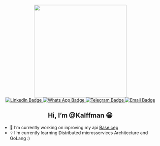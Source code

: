 <div align="center">
  <br/>
  
  <img src="https://media.giphy.com/media/qgQUggAC3Pfv687qPC/giphy.gif" width="300px"/>
  
  <div>
    <a href="https://www.linkedin.com/in/kalffman/" target="_blank">
      <img src="https://img.shields.io/badge/LinkedIn-blue?logo=linkedin&logoColor=white&style=for-the-badge" alt="LinkedIn Badge"/>
    </a>
    <a href="https://wa.me/5595981187766/" target="_blank">
      <img src="https://img.shields.io/badge/whats_app-25D366?logo=whatsapp&logoColor=white&style=for-the-badge" alt="Whats App Badge"/>
    </a>
    <a href="https://telegram.me/Kalffman/" target="_blank">
      <img src="https://img.shields.io/badge/Telegram-26A5E4?logo=Telegram&logoColor=white&style=for-the-badge" alt="Telegram Badge"/>
    </a>
    <a href="mailto:jk.lacerda.jkdsl@gmail.com" target="_blank">
      <img src="https://img.shields.io/badge/Email_me-303030?logo=Mail.Ru&logoColor=white&style=for-the-badge" alt="Email Badge"/>
    </a>
  </div>
  <h2>Hi, I’m @Kalffman 😁</h2>
</div>

- 👀 I’m currently working on inproving my api [Base cep](https://github.com/Kalffman/brasil-cep)
- 💡 I’m currently learning Distributed microsservices Architecture and GoLang :)


<!---
Kalffman/Kalffman is a ✨ special ✨ repository because its `README.md` (this file) appears on your GitHub profile.
You can click the Preview link to take a look at your changes.
--->
